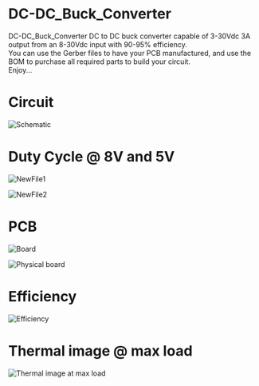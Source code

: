# DC-DC_Buck_Converter  
DC-DC_Buck_Converter DC to DC buck converter capable of 3-30Vdc 3A output from an 8-30Vdc input with 90-95% efficiency.    
You can use the Gerber files to have your PCB manufactured, and use the BOM to purchase all required parts to build your circuit.      
Enjoy...  

# Circuit  
![Schematic](https://user-images.githubusercontent.com/55294493/64899167-f6e48a80-d63e-11e9-9533-1345a9696155.JPG)  

# Duty Cycle @ 8V and 5V
![NewFile1](https://user-images.githubusercontent.com/55325587/65063518-4672d100-d933-11e9-9d27-28c2e784a8bd.png)  

![NewFile2](https://user-images.githubusercontent.com/55325587/65063526-496dc180-d933-11e9-85d2-67d0e546c157.png)  

# PCB
![Board](https://user-images.githubusercontent.com/55294493/64897648-01038a80-d639-11e9-9574-50bb8f996f63.png)  

![Physical board](https://user-images.githubusercontent.com/55325587/65214770-1543ef00-da60-11e9-9102-1ea4c62d2c4e.JPG)  

# Efficiency  
![Efficiency](https://user-images.githubusercontent.com/55325587/65214286-428f9d80-da5e-11e9-82d7-abdcd29cfbf0.JPG)  

# Thermal image @ max load  
![Thermal image at max load](https://user-images.githubusercontent.com/55325587/65214844-44f2f700-da60-11e9-8696-f4de5da5b18e.jpg)
